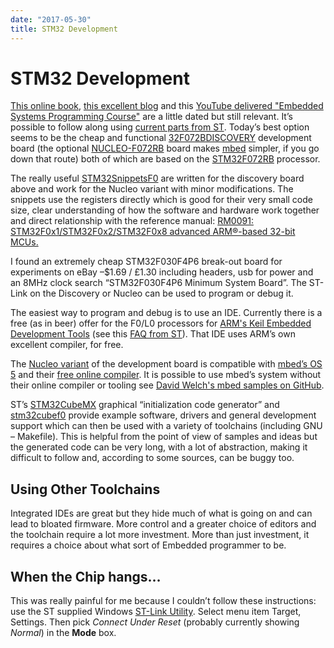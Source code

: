 ```yaml
---
date: "2017-05-30"
title: STM32 Development
---
```


# STM32 Development

[This online book](https://www.cs.indiana.edu/~geobrown/book.pdf), [this excellent blog](http://blog.mark-stevens.co.uk/?s=stm32) and this [YouTube delivered "Embedded Systems Programming Course"](https://www.youtube.com/playlist?list=PLfcIZXsDLA1-QEyrD4R9YcWWKpbCcrGVP&app=desktop) are a little dated but still relevant. It’s possible to follow along using [current parts from ST](http://www.st.com/). Today’s best option seems to be the cheap and functional [32F072BDISCOVERY](http://www.st.com/content/st_com/en/products/evaluation-tools/product-evaluation-tools/mcu-eval-tools/stm32-mcu-eval-tools/stm32-mcu-discovery-kits/32f072bdiscovery.html) development board (the optional [NUCLEO-F072RB](http://www.st.com/content/st_com/en/products/evaluation-tools/product-evaluation-tools/mcu-eval-tools/stm32-mcu-eval-tools/stm32-mcu-nucleo/nucleo-f072rb.html) board makes [mbed](https://www.mbed.com/en/) simpler, if you go down that route) both of which are based on the [STM32F072RB](http://www.st.com/content/st_com/en/products/microcontrollers/stm32-32-bit-arm-cortex-mcus/stm32f0-series/stm32f0x2/stm32f072rb.html) processor.

The really useful [STM32SnippetsF0](http://www.st.com/content/st_com/en/products/embedded-software/mcus-embedded-software/stm32-embedded-software/stm32snippets/stm32snippetsf0.html) are written for the discovery board above and work for the Nucleo variant with minor modifications. The snippets use the registers directly which is good for their very small code size, clear understanding of how the software and hardware work together and direct relationship with the reference manual: [RM0091: STM32F0x1/STM32F0x2/STM32F0x8 advanced ARM®-based 32-bit MCUs.](http://www.st.com/resource/en/reference_manual/dm00031936.pdf)

I found an extremely cheap STM32F030F4P6 break-out board for experiments on eBay –\$1.69 / £1.30 including headers, usb for power and an 8MHz clock search “STM32F030F4P6 Minimum System Board”. The ST-Link on the Discovery or Nucleo can be used to program or debug it.

The easiest way to program and debug is to use an IDE. Currently there is a free (as in beer) offer for the F0/L0 processors for [ARM's Keil Embedded Development Tools](http://www2.keil.com/stmicroelectronics-stm32) (see this [FAQ from ST](http://www.st.com/resource/en/product_presentation/faq_stm32f0-l0_discover-webinar_a.pdf)). That IDE uses ARM’s own excellent compiler, for free.

The [Nucleo variant](https://developer.mbed.org/platforms/ST-Nucleo-F072RB/) of the development board is compatible with [mbed’s OS 5](https://docs.mbed.com/docs/mbed-os-handbook/en/latest/) and their [free online compiler](https://developer.mbed.org/compiler/). It is possible to use mbed’s system without their online compiler or tooling see [David Welch's mbed samples on GitHub](https://github.com/dwelch67/mbed_samples/blob/master/blinker01/README.blinker01.txt).

ST’s [STM32CubeMX](http://www.st.com/en/development-tools/stm32cubemx.html) graphical “initialization code generator” and [stm32cubef0](http://www.st.com/content/st_com/en/products/embedded-software/mcus-embedded-software/stm32-embedded-software/stm32cube-embedded-software/stm32cubef0.html) provide example software, drivers and general development support which can then be used with a variety of toolchains (including GNU – Makefile). This is helpful from the point of view of samples and ideas but the generated code can be very long, with a lot of abstraction, making it difficult to follow and, according to some sources, can be buggy too.

## Using Other Toolchains

Integrated IDEs are great but they hide much of what is going on and can lead to bloated firmware. More control and a greater choice of editors and the toolchain require a lot more investment. More than just investment, it requires a choice about what sort of Embedded programmer to be.

## When the Chip hangs…

This was really painful for me because I couldn’t follow these instructions: use the ST supplied Windows [ST-Link Utility](http://www.st.com/content/st_com/en/products/embedded-software/development-tool-software/stsw-link004.html). Select menu item Target, Settings. Then pick *Connect Under Reset* (probably currently showing *Normal*) in the **Mode** box.
